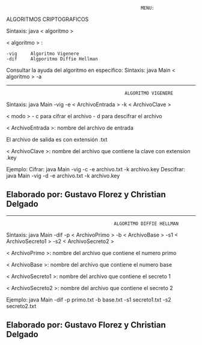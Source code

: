                                                       MENU:

ALGORITMOS CRIPTOGRAFICOS

Sintaxis: java < algoritmo >

< algoritmo > :

	-vig	 Algoritmo Vigenere
	-dif	 Algporitmo Diffie Hellman

Consultar la ayuda del algoritmo en especifico:
Sintaxis: java Main < algoritmo > -a

--------------------------------------------------------------------------------------------------------------
                                                ALGORITMO VIGENERE

Sintaxis: java Main -vig <modo> -e < ArchivoEntrada > -k < ArchivoClave >  

< modo >
	 - c para cifrar el archivo <ArchivoEntrada>
	 - d para descifrar el archivo <ArchivoEntrada>

< ArchivoEntrada >: nombre del archivo de entrada

El archivo de salida es <salida> con extensión .txt

< ArchivoClave >: nombre del archivo que contiene la clave con extension .key

Ejemplo:
	 Cifrar: java Main -vig -c -e archivo.txt -k archivo.key
	 Descifrar: java Main -vig -d -e archivo.txt -k archivo.key

Elaborado por: Gustavo Florez y Christian Delgado
--------------------------------------------------------------------------------------------------------------


--------------------------------------------------------------------------------------------------------------
                                            ALGORITMO DIFFIE HELLMAN

Sintaxis: java Main -dif -p < ArchivoPrimo > -b < ArchivoBase > -s1 < ArchivoSecreto1 > -s2 < ArchivoSecreto2 >

< ArchivoPrimo >: nombre del archivo que contiene el numero primo

< ArchivoBase >: nombre del archivo que contiene el numero base

< ArchivoSecreto1 >: nombre del archivo que contiene el secreto 1

< ArchivoSecreto2 >: nombre del archivo que contiene el secreto 2

Ejemplo:
	 java Main -dif -p primo.txt -b base.txt -s1 secreto1.txt -s2 secreto2.txt

Elaborado por: Gustavo Florez y Christian Delgado
--------------------------------------------------------------------------------------------------------------

